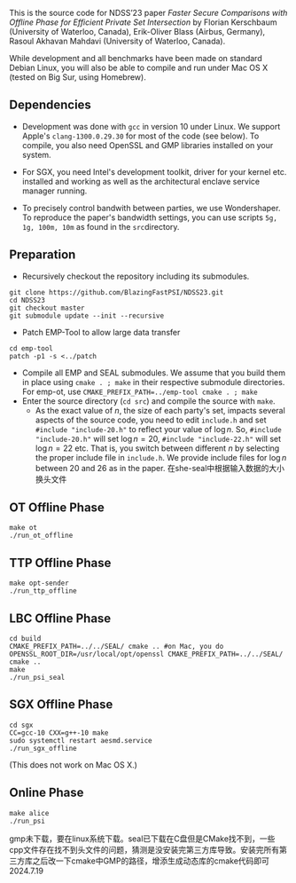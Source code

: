 This is the source code for NDSS’23 paper *Faster Secure Comparisons with Offline Phase for Efficient Private Set Intersection* by Florian Kerschbaum (University of Waterloo, Canada), Erik-Oliver Blass (Airbus, Germany), Rasoul Akhavan Mahdavi (University of Waterloo, Canada).

While development and all benchmarks have been made on standard Debian Linux, you will also be able to compile and run under Mac OS X (tested on Big Sur, using Homebrew). 

## Dependencies
* Development was done with `gcc` in version 10 under Linux. We support Apple's `clang-1300.0.29.30` for most of the code (see below). To compile, you also need OpenSSL and GMP libraries installed on your system.

* For SGX, you need Intel's development toolkit, driver for your kernel etc. installed and working as well as the architectural enclave service manager running.

* To precisely control bandwith between parties, we use Wondershaper.  To reproduce the paper's bandwidth settings, you can use scripts `5g, 1g, 100m, 10m` as found in the `src`directory.


## Preparation
* Recursively checkout the repository including its submodules.
```
git clone https://github.com/BlazingFastPSI/NDSS23.git
cd NDSS23
git checkout master
git submodule update --init --recursive
```
* Patch EMP-Tool to allow large data transfer
```
cd emp-tool
patch -p1 -s <../patch
```
* Compile all EMP and SEAL submodules. We assume that you build them in place using `cmake . ; make` in their respective submodule directories. For emp-ot, use `CMAKE_PREFIX_PATH=../emp-tool cmake . ; make`
* Enter the source directory (`cd src`) and compile the source with `make`.
	* As the exact value of $n$, the size of each party's set, impacts several aspects of the source code, you need to edit `include.h` and set `#include "include-20.h"` to reflect your value of $\log{}n$. So, `#include "include-20.h"` will set $\log{}n=20$, `#include "include-22.h"` will set $\log{}n=22$ etc. That is, you switch between different $n$ by selecting the proper include file in `include.h`. We provide include files for $\log{}n$ between 20 and 26 as in the paper.   在she-seal中根据输入数据的大小换头文件

## OT Offline Phase
```
make ot
./run_ot_offline
``` 

## TTP Offline Phase
```
make opt-sender
./run_ttp_offline
```

## LBC Offline Phase
```
cd build
CMAKE_PREFIX_PATH=../../SEAL/ cmake .. #on Mac, you do OPENSSL_ROOT_DIR=/usr/local/opt/openssl CMAKE_PREFIX_PATH=../../SEAL/ cmake ..
make
./run_psi_seal
```

## SGX Offline Phase
```
cd sgx
CC=gcc-10 CXX=g++-10 make
sudo systemctl restart aesmd.service
./run_sgx_offline
```
(This does not work on Mac OS X.)

## Online Phase
```
make alice
./run_psi
```


gmp未下载，要在linux系统下载。seal已下载在C盘但是CMake找不到，一些cpp文件存在找不到头文件的问题，猜测是没安装完第三方库导致。安装完所有第三方库之后改一下cmake中GMP的路径，增添生成动态库的cmake代码即可
2024.7.19